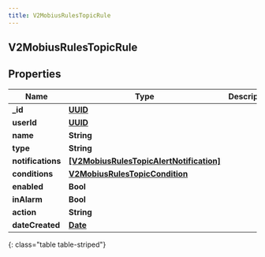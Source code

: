 ```yaml
---
title: V2MobiusRulesTopicRule
---
```

## V2MobiusRulesTopicRule

## Properties

|Name | Type | Description | Notes|
|------------ | ------------- | ------------- | -------------|
| **_id** | [**UUID**](UUID.html) |  | [optional] |
| **userId** | [**UUID**](UUID.html) |  | [optional] |
| **name** | **String** |  | [optional] |
| **type** | **String** |  | [optional] |
| **notifications** | [**[V2MobiusRulesTopicAlertNotification]**](V2MobiusRulesTopicAlertNotification.html) |  | [optional] |
| **conditions** | [**V2MobiusRulesTopicCondition**](V2MobiusRulesTopicCondition.html) |  | [optional] |
| **enabled** | **Bool** |  | [optional] |
| **inAlarm** | **Bool** |  | [optional] |
| **action** | **String** |  | [optional] |
| **dateCreated** | [**Date**](Date.html) |  | [optional] |
{: class="table table-striped"}


